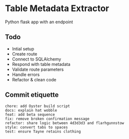 # Table Metadata Extractor

Python flask app with an endpoint


## Todo

- Intial setup
- Create route
- Connect to SQLAlchemy
- Respond with table metadata
- Validate route parameters
- Handle errors
- Refactor & clean code

## Commit etiquette

```
chore: add Oyster build script
docs: explain hat wobble
feat: add beta sequence
fix: remove broken confirmation message
refactor: share logic between 4d3d3d3 and flarhgunnstow
style: convert tabs to spaces
test: ensure Tayne retains clothing
```